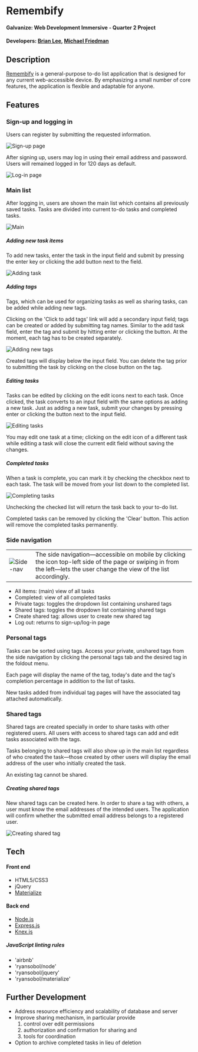 # Remembify
#### Galvanize: Web Development Immersive - Quarter 2 Project
#### Developers: [Brian Lee](https://www.brianjlee.net), [Michael Friedman](http://michaeldavidfriedman.com)

## Description

[Remembify](https://remembify.herokuapp.com/) is a general-purpose to-do list application that is designed for any current web-accessible device. By emphasizing a small number of core features, the application is flexible and adaptable for anyone.

## Features

### Sign-up and logging in

Users can register by submitting the requested information.

![Sign-up page](/readme/signup.png)

After signing up, users may log in using their email address and password. Users will remained logged in for 120 days as default.

![Log-in page](/readme/login.png)

### Main list

After logging in, users are shown the main list which contains all previously saved tasks. Tasks are divided into current to-do tasks and completed tasks.

![Main](/readme/main.png)

##### Adding new task items

To add new tasks, enter the task in the input field and submit by pressing the enter key or clicking the add button next to the field.

![Adding task](/readme/addnewtask.gif)

##### Adding tags

Tags, which can be used for organizing tasks as well as sharing tasks, can be added while adding new tags.

Clicking on the 'Click to add tags' link will add a secondary input field; tags can be created or added by submitting tag names. Similar to the add task field, enter the tag and submit by hitting enter or clicking the button. At the moment, each tag has to be created separately.

![Adding new tags](/readme/addnewtags.gif)

Created tags will display below the input field. You can delete the tag prior to submitting the task by clicking on the close button on the tag.

##### Editing tasks

Tasks can be edited by clicking on the edit icons next to each task. Once clicked, the task converts to an input field with the same options as adding a new task. Just as adding a new task, submit your changes by pressing enter or clicking the button next to the input field.

![Editing tasks](/readme/edittask.gif)

You may edit one task at a time; clicking on the edit icon of a different task while editing a task will close the current edit field without saving the changes.

##### Completed tasks

When a task is complete, you can mark it by checking the checkbox next to each task. The task will be moved from your list down to the completed list.

![Completing tasks](/readme/completetask.gif)

Unchecking the checked list will return the task back to your to-do list.

Completed tasks can be removed by clicking the 'Clear' button. This action will remove the completed tasks permanently.

### Side navigation

| | |
|---|---|
|![Side-nav](/readme/sidenav.png) | The side navigation—accessible on mobile by clicking the icon top-left side of the page or swiping in from the left—lets the user change the view of the list accordingly.|

- All items: (main) view of all tasks
- Completed: view of all completed tasks
- Private tags: toggles the dropdown list containing unshared tags
- Shared tags: toggles the dropdown list containing shared tags
- Create shared tag: allows user to create new shared tag
- Log out: returns to sign-up/log-in page


### Personal tags

Tasks can be sorted using tags. Access your private, unshared tags from the side navigation by clicking the personal tags tab and the desired tag in the foldout menu.

Each page will display the name of the tag, today's date and the tag's completion percentage in addition to the list of tasks.

New tasks added from individual tag pages will have the associated tag attached automatically.

### Shared tags

Shared tags are created specially in order to share tasks with other registered users. All users with access to shared tags can add and edit tasks associated with the tags.

Tasks belonging to shared tags will also show up in the main list regardless of who created the task—those created by other users will display the email address of the user who initially created the task.

An existing tag cannot be shared.

##### Creating shared tags

New shared tags can be created here. In order to share a tag with others, a user must know the email addresses of the intended users. The application will confirm whether the submitted email address belongs to a registered user.

![Creating shared tag](/readme/newsharedtag.png)

## Tech

#### Front end
- HTML5/CSS3
- jQuery
- [Materialize](http://materializecss.com/)

#### Back end
- [Node.js](https://nodejs.org/en/about/)
- [Express.js](http://expressjs.com/)
- [Knex.js](http://knexjs.org/)

##### JavaScript linting rules
* 'airbnb'
* 'ryansobol/node'
* 'ryansobol/jquery'
* 'ryansobol/materialize'

## Further Development

- Address resource efficiency and scalability of database and server
- Improve sharing mechanism, in particular provide
  1. control over edit permissions
  1. authorization and confirmation for sharing and
  1. tools for coordination
- Option to archive completed tasks in lieu of deletion
